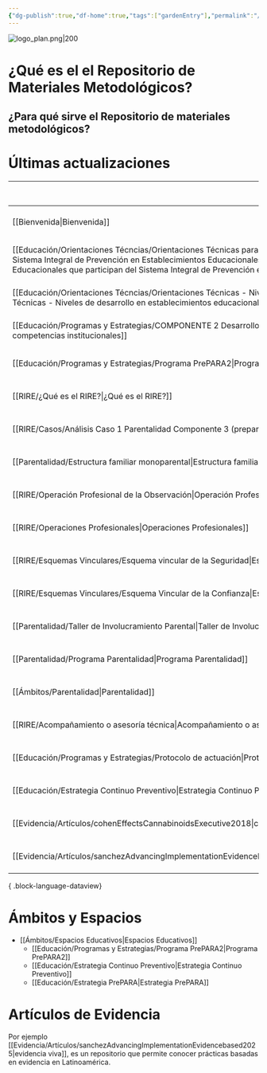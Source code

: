 ```yaml
---
{"dg-publish":true,"df-home":true,"tags":["gardenEntry"],"permalink":"/bienvenida/","dgPassFrontmatter":true,"noteIcon":"","updated":"2025-07-04T09:26:36.258-04:00"}
---
```


![logo_plan.png|200](/img/user/Imagenes/logo_plan.png)
# ¿Qué es el el Repositorio de Materiales Metodológicos?

## ¿Para qué sirve el Repositorio de materiales metodológicos?

# Últimas actualizaciones
| File                                                                                                                                                                                                                                                                                                                                                                       | Nota                                                                                                                                                             | Última modificación      |
| -------------------------------------------------------------------------------------------------------------------------------------------------------------------------------------------------------------------------------------------------------------------------------------------------------------------------------------------------------------------------- | ---------------------------------------------------------------------------------------------------------------------------------------------------------------- | ------------------------ |
| [[Bienvenida\|Bienvenida]]                                                                                                                                                                                                                                                                                                                                              | Bienvenida                                                                                                                                                       | 9:26 AM - July 04, 2025  |
| [[Educación/Orientaciones Técncias/Orientaciones Técnicas para la continuidad de Establecimientos Educacionales que participan del Sistema Integral de Prevención en Establecimientos Educacionales\|Orientaciones Técnicas para la continuidad de Establecimientos Educacionales que participan del Sistema Integral de Prevención en Establecimientos Educacionales]] | Orientaciones Técnicas para la continuidad de Establecimientos Educacionales que participan del Sistema Integral de Prevención en Establecimientos Educacionales | 12:10 PM - July 03, 2025 |
| [[Educación/Orientaciones Técncias/Orientaciones Técnicas - Niveles de desarrollo en establecimientos educacionales\|Orientaciones Técnicas - Niveles de desarrollo en establecimientos educacionales]]                                                                                                                                                                 | Orientaciones Técnicas - Niveles de desarrollo en establecimientos educacionales                                                                                 | 11:46 AM - July 03, 2025 |
| [[Educación/Programas y Estrategias/COMPONENTE 2 Desarrollo de competencias institucionales\|COMPONENTE 2 Desarrollo de competencias institucionales]]                                                                                                                                                                                                                  | COMPONENTE 2 Desarrollo de competencias institucionales                                                                                                          | 11:46 AM - July 03, 2025 |
| [[Educación/Programas y Estrategias/Programa PrePARA2\|Programa PrePARA2]]                                                                                                                                                                                                                                                                                              | Programa PrePARA2                                                                                                                                                | 11:46 AM - July 03, 2025 |
| [[RIRE/¿Qué es el RIRE?\|¿Qué es el RIRE?]]                                                                                                                                                                                                                                                                                                                             | ¿Qué es el RIRE?                                                                                                                                                 | 11:41 AM - July 03, 2025 |
| [[RIRE/Casos/Análisis Caso 1 Parentalidad Componente 3 (preparación)\|Análisis Caso 1 Parentalidad Componente 3 (preparación)]]                                                                                                                                                                                                                                         | Análisis Caso 1 Parentalidad Componente 3 (preparación)                                                                                                          | 11:31 AM - July 03, 2025 |
| [[Parentalidad/Estructura familiar monoparental\|Estructura familiar monoparental]]                                                                                                                                                                                                                                                                                     | Estructura familiar monoparental                                                                                                                                 | 2:56 PM - June 30, 2025  |
| [[RIRE/Operación Profesional de la Observación\|Operación Profesional de la Observación]]                                                                                                                                                                                                                                                                               | Operación Profesional de la Observación                                                                                                                          | 2:40 PM - June 30, 2025  |
| [[RIRE/Operaciones Profesionales\|Operaciones Profesionales]]                                                                                                                                                                                                                                                                                                           | Operaciones Profesionales                                                                                                                                        | 2:38 PM - June 30, 2025  |
| [[RIRE/Esquemas Vinculares/Esquema vincular de la Seguridad\|Esquema vincular de la Seguridad]]                                                                                                                                                                                                                                                                         | Esquema vincular de la Seguridad                                                                                                                                 | 2:37 PM - June 30, 2025  |
| [[RIRE/Esquemas Vinculares/Esquema Vincular de la Confianza\|Esquema Vincular de la Confianza]]                                                                                                                                                                                                                                                                         | Esquema Vincular de la Confianza                                                                                                                                 | 2:30 PM - June 30, 2025  |
| [[Parentalidad/Taller de Involucramiento Parental\|Taller de Involucramiento Parental]]                                                                                                                                                                                                                                                                                 | Taller de Involucramiento Parental                                                                                                                               | 2:21 PM - June 30, 2025  |
| [[Parentalidad/Programa Parentalidad\|Programa Parentalidad]]                                                                                                                                                                                                                                                                                                           | Programa Parentalidad                                                                                                                                            | 2:16 PM - June 30, 2025  |
| [[Ámbitos/Parentalidad\|Parentalidad]]                                                                                                                                                                                                                                                                                                                                  | Parentalidad                                                                                                                                                     | 2:15 PM - June 30, 2025  |
| [[RIRE/Acompañamiento o asesoría técnica\|Acompañamiento o asesoría técnica]]                                                                                                                                                                                                                                                                                           | Acompañamiento o asesoría técnica                                                                                                                                | 9:02 AM - June 30, 2025  |
| [[Educación/Programas y Estrategias/Protocolo de actuación\|Protocolo de actuación]]                                                                                                                                                                                                                                                                                    | Protocolo de actuación                                                                                                                                           | 3:52 PM - June 27, 2025  |
| [[Educación/Estrategia Continuo Preventivo\|Estrategia Continuo Preventivo]]                                                                                                                                                                                                                                                                                            | Estrategia Continuo Preventivo                                                                                                                                   | 3:50 PM - June 27, 2025  |
| [[Evidencia/Artículos/cohenEffectsCannabinoidsExecutive2018\|cohenEffectsCannabinoidsExecutive2018]]                                                                                                                                                                                                                                                                    | cohenEffectsCannabinoidsExecutive2018                                                                                                                            | 3:50 PM - June 27, 2025  |
| [[Evidencia/Artículos/sanchezAdvancingImplementationEvidencebased2025\|sanchezAdvancingImplementationEvidencebased2025]]                                                                                                                                                                                                                                                | sanchezAdvancingImplementationEvidencebased2025                                                                                                                  | 3:49 PM - June 27, 2025  |

{ .block-language-dataview}

# Ámbitos y Espacios
- [[Ámbitos/Espacios Educativos\|Espacios Educativos]]
	- [[Educación/Programas y Estrategias/Programa PrePARA2\|Programa PrePARA2]]
	- [[Educación/Estrategia Continuo Preventivo\|Estrategia Continuo Preventivo]]
	- [[Educación/Estrategia PrePARA\|Estrategia PrePARA]]


# Artículos de Evidencia 

Por ejemplo [[Evidencia/Artículos/sanchezAdvancingImplementationEvidencebased2025\|evidencia viva]], es un repositorio que permite conocer prácticas basadas en evidencia en Latinoamérica.